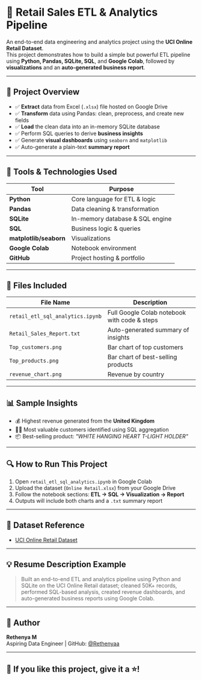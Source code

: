 # 🛒 Retail Sales ETL & Analytics Pipeline

An end-to-end data engineering and analytics project using the **UCI Online Retail Dataset**.  
This project demonstrates how to build a simple but powerful ETL pipeline using **Python, Pandas, SQLite, SQL**, and **Google Colab**, followed by **visualizations** and an **auto-generated business report**.

---

## 📌 Project Overview

- ✅ **Extract** data from Excel (`.xlsx`) file hosted on Google Drive  
- ✅ **Transform** data using Pandas: clean, preprocess, and create new fields  
- ✅ **Load** the clean data into an in-memory SQLite database  
- ✅ Perform SQL queries to derive **business insights**  
- ✅ Generate **visual dashboards** using `seaborn` and `matplotlib`  
- ✅ Auto-generate a plain-text **summary report**  

---

## 🧰 Tools & Technologies Used

| Tool        | Purpose                       |
|-------------|-------------------------------|
| **Python**  | Core language for ETL & logic |
| **Pandas**  | Data cleaning & transformation |
| **SQLite**  | In-memory database & SQL engine |
| **SQL**     | Business logic & queries |
| **matplotlib/seaborn** | Visualizations |
| **Google Colab** | Notebook environment |
| **GitHub**  | Project hosting & portfolio |

---

## 📂 Files Included

| File Name                    | Description                                 |
|-----------------------------|---------------------------------------------|
| `retail_etl_sql_analytics.ipynb` | Full Google Colab notebook with code & steps |
| `Retail_Sales_Report.txt`   | Auto-generated summary of insights          |
| `Top_customers.png`         | Bar chart of top customers                  |
| `Top_products.png`          | Bar chart of best-selling products          |
| `revenue_chart.png`         | Revenue by country                         |

---

## 📊 Sample Insights

- 💰 Highest revenue generated from the **United Kingdom**
- 🧑‍💼 Most valuable customers identified using SQL aggregation
- 📦 Best-selling product: *"WHITE HANGING HEART T-LIGHT HOLDER"*

---

## 🔍 How to Run This Project

1. Open `retail_etl_sql_analytics.ipynb` in Google Colab  
2. Upload the dataset (`Online Retail.xlsx`) from your Google Drive  
3. Follow the notebook sections: **ETL → SQL → Visualization → Report**  
4. Outputs will include both charts and a `.txt` summary report

---

## 📎 Dataset Reference

- [UCI Online Retail Dataset](https://archive.ics.uci.edu/ml/datasets/Online+Retail)

---

## 💡 Resume Description Example

> Built an end-to-end ETL and analytics pipeline using Python and SQLite on the UCI Online Retail dataset; cleaned 50K+ records, performed SQL-based analysis, created revenue dashboards, and auto-generated business reports using Google Colab.

---

## 🔗 Author

**Rethenya M**  
Aspiring Data Engineer | GitHub: [@Rethenyaa](https://github.com/Rethenyaa)

---

## 🌟 If you like this project, give it a ⭐!

